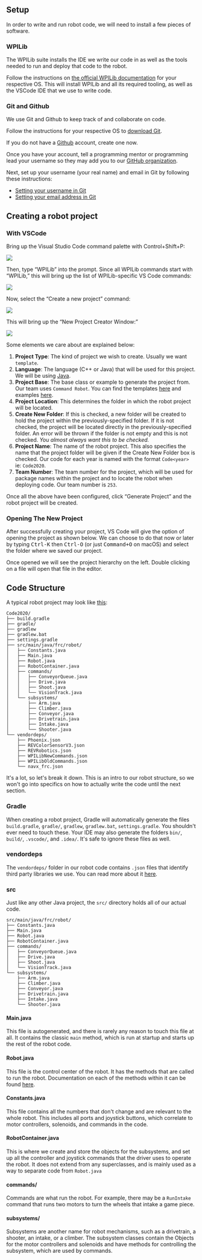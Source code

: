 ## Setup

In order to write and run robot code, we will need to install a few pieces of software.

### WPILib

The WPILib suite installs the IDE we write our code in as well as the tools needed to run and deploy that code to the robot.

Follow the instructions on [the official WPILib documentation](https://docs.wpilib.org/en/stable/docs/zero-to-robot/step-2/wpilib-setup.html) for your respective OS.
This will install WPILib and all its required tooling, as well as the VSCode IDE that we use to write code.

### Git and Github

We use Git and Github to keep track of and collaborate on code.

Follow the instructions for your respective OS to [download Git](https://git-scm.com/book/en/v2/Getting-Started-Installing-Git).

If you do not have a [Github](https://github.com/) account, create one now.

Once you have your account, tell a programming mentor or programming lead your username so they may add you to our [GitHub organization](https://github.com/MillsRoboticsTeam253).

Next, set up your username (your real name) and email in Git by following these instructions:

- [Setting your username in Git](https://help.github.com/en/articles/setting-your-username-in-git)
- [Setting your email address in Git](https://help.github.com/en/github/setting-up-and-managing-your-github-user-account/setting-your-commit-email-address)

## Creating a robot project

### With VSCode

Bring up the Visual Studio Code command palette with Control+Shift+P:

<img src="https://docs.wpilib.org/en/stable/_images/command-palette.png">

Then, type “WPILib” into the prompt. Since all WPILib commands start with “WPILib,” this will bring up the list of WPILib-specific VS Code commands:

<img src="https://docs.wpilib.org/en/stable/_images/wpilib-commands.png">

Now, select the “Create a new project” command:

<img src="https://docs.wpilib.org/en/stable/_images/create-new-project.png">

This will bring up the “New Project Creator Window:”

<img src="https://docs.wpilib.org/en/stable/_images/new-project-creator.png">

Some elements we care about are explained below:

1. **Project Type**: The kind of project we wish to create. Usually we want `template`.
2. **Language**: The language (C++ or Java) that will be used for this project. We will be using <span style="text-decoration: underline">Java</span>.
3. **Project Base**: The base class or example to generate the project from. Our team uses `Command Robot`. You can find the templates [here](https://github.com/wpilibsuite/allwpilib/tree/master/wpilibjExamples/src/main/java/edu/wpi/first/wpilibj/templates) and examples [here](https://github.com/wpilibsuite/allwpilib/tree/master/wpilibjExamples/src/main/java/edu/wpi/first/wpilibj/examples).
4. **Project Location**: This determines the folder in which the robot project will be located.
5. **Create New Folder**: If this is checked, a new folder will be created to hold the project within the previously-specified folder. If it is not checked, the project will be located directly in the previously-specified folder. An error will be thrown if the folder is not empty and this is not checked. *You almost always want this to be checked.*
6. **Project Name**: The name of the robot project. This also specifies the name that the project folder will be given if the Create New Folder box is checked. Our code for each year is named with the format `Code<year>` ie: `Code2020`.
7. **Team Number**: The team number for the project, which will be used for package names within the project and to locate the robot when deploying code. Our team number is `253`.

Once all the above have been configured, click “Generate Project” and the robot project will be created.

### Opening The New Project

After successfully creating your project, VS Code will give the option of opening the project as shown below. We can choose to do that now or later by typing <kbd>Ctrl-K</kbd> then <kbd>Ctrl-O</kbd> (or just <kbd>Command+O</kbd> on macOS) and select the folder where we saved our project.

Once opened we will see the project hierarchy on the left. Double clicking on a file will open that file in the editor.

## Code Structure

A typical robot project may look like [this](https://github.com/MillsRoboticsTeam253/Code2020):
```
Code2020/
├── build.gradle
├── gradle/
├── gradlew
├── gradlew.bat
├── settings.gradle
├── src/main/java/frc/robot/
│   ├── Constants.java
│   ├── Main.java
│   ├── Robot.java
│   ├── RobotContainer.java
│   ├── commands/
│   │   ├── ConveyorQueue.java
│   │   ├── Drive.java
│   │   ├── Shoot.java
│   │   └── VisionTrack.java
│   └── subsystems/
│       ├── Arm.java
│       ├── Climber.java
│       ├── Conveyor.java
│       ├── Drivetrain.java
│       ├── Intake.java
│       └── Shooter.java
└── vendordeps/
    ├── Phoenix.json
    ├── REVColorSensorV3.json
    ├── REVRobotics.json
    ├── WPILibNewCommands.json
    ├── WPILibOldCommands.json
    └── navx_frc.json
```

It's a lot, so let's break it down. This is an intro to our robot structure, so we won't go into specifics on how to actually write the code until the next section.

### Gradle

When creating a robot project, Gradle will automatically generate the files `build.gradle`, `gradle/`, `gradlew`, `gradlew.bat`, `settings.gradle`. You shouldn't ever need to touch these.
Your IDE may also generate the folders `bin/`, `build/`, `.vscode/`, and `.idea/`. It's safe to ignore these files as well.

### vendordeps

The `vendordeps/` folder in our robot code contains `.json` files that identify third party libraries we use.
You can read more about it [here](https://docs.wpilib.org/en/stable/docs/software/vscode-overview/3rd-party-libraries.html).

### src

Just like any other Java project, the `src/` directory holds all of our actual code.

```
src/main/java/frc/robot/
├── Constants.java
├── Main.java
├── Robot.java
├── RobotContainer.java
├── commands/
│   ├── ConveyorQueue.java
│   ├── Drive.java
│   ├── Shoot.java
│   └── VisionTrack.java
└── subsystems/
    ├── Arm.java
    ├── Climber.java
    ├── Conveyor.java
    ├── Drivetrain.java
    ├── Intake.java
    └── Shooter.java
```

#### Main.java

This file is autogenerated, and there is rarely any reason to touch this file at all. 
It contains the classic `main` method, which is run at startup and starts up the rest of the robot code.

#### Robot.java

This file is the control center of the robot. It has the methods that are called to run the robot.
Documentation on each of the methods within it can be found [here](https://first.wpi.edu/FRC/roborio/release/docs/java/edu/wpi/first/wpilibj/IterativeRobotBase.html).

#### Constants.java

This file contains all the numbers that don't change and are relevant to the whole robot. 
This includes all ports and joystick buttons, which correlate to motor controllers, solenoids, and commands in the code.

#### RobotContainer.java

This is where we create and store the objects for the subsystems, and set up all the controller and joystick commands that the driver uses to operate the robot.
It does not extend from any superclasses, and is mainly used as a way to separate code from `Robot.java`

#### commands/

Commands are what run the robot. For example, there may be a `RunIntake` command that runs two motors to turn the wheels that intake a game piece.

#### subsystems/

Subsystems are another name for robot mechanisms, such as a drivetrain, a shooter, an intake, or a climber. The subsystem classes contain the Objects for the motor controllers and solenoids and have methods for controlling the subsystem, which are used by commands.
